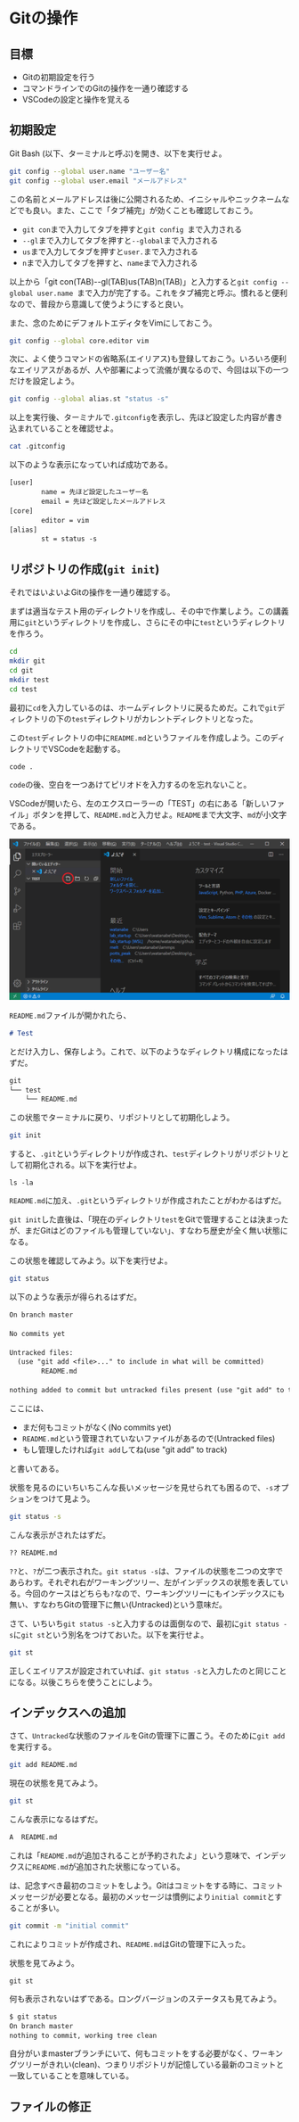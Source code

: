 # Gitの操作

## 目標

* Gitの初期設定を行う
* コマンドラインでのGitの操作を一通り確認する
* VSCodeの設定と操作を覚える

## 初期設定

Git Bash (以下、ターミナルと呼ぶ)を開き、以下を実行せよ。

```sh
git config --global user.name "ユーザー名"
git config --global user.email "メールアドレス"
```

この名前とメールアドレスは後に公開されるため、イニシャルやニックネームなどでも良い。また、ここで「タブ補完」が効くことも確認しておこう。

* `git con`まで入力してタブを押すと`git config `まで入力される
* `--gl`まで入力してタブを押すと`--global`まで入力される
* `us`まで入力してタブを押すと`user.`まで入力される
* `n`まで入力してタブを押すと、`name`まで入力される

以上から「git con(TAB)--gl(TAB)us(TAB)n(TAB)」と入力すると`git config --global user.name `まで入力が完了する。これをタブ補完と呼ぶ。慣れると便利なので、普段から意識して使うようにすると良い。

また、念のためにデフォルトエディタをVimにしておこう。

```sh
git config --global core.editor vim
```

次に、よく使うコマンドの省略系(エイリアス)も登録しておこう。いろいろ便利なエイリアスがあるが、人や部署によって流儀が異なるので、今回は以下の一つだけを設定しよう。

```sh
git config --global alias.st "status -s"
```

以上を実行後、ターミナルで`.gitconfig`を表示し、先ほど設定した内容が書き込まれていることを確認せよ。

```sh
cat .gitconfig
```

以下のような表示になっていれば成功である。

```txt
[user]
        name = 先ほど設定したユーザー名
        email = 先ほど設定したメールアドレス
[core]
        editor = vim
[alias]
        st = status -s
```


## リポジトリの作成(`git init`)

それではいよいよGitの操作を一通り確認する。

まずは適当なテスト用のディレクトリを作成し、その中で作業しよう。この講義用に`git`というディレクトリを作成し、さらにその中に`test`というディレクトリを作ろう。

```sh
cd
mkdir git
cd git
mkdir test
cd test
```

最初に`cd`を入力しているのは、ホームディレクトリに戻るためだ。これで`git`ディレクトリの下の`test`ディレクトリがカレントディレクトリとなった。

この`test`ディレクトリの中に`README.md`というファイルを作成しよう。このディレクトリでVSCodeを起動する。

```sh
code .
```

`code`の後、空白を一つあけてピリオドを入力するのを忘れないこと。

VSCodeが開いたら、左のエクスローラーの「TEST」の右にある「新しいファイル」ボタンを押して、`README.md`と入力せよ。`README`まで大文字、`md`が小文字である。

![fig](fig/vscode_newfile.png)

`README.md`ファイルが開かれたら、

```md
# Test
```

とだけ入力し、保存しよう。これで、以下のようなディレクトリ構成になったはずだ。

```txt
git
└── test
    └── README.md
```

この状態でターミナルに戻り、リポジトリとして初期化しよう。

```sh
git init
```

すると、`.git`というディレクトリが作成され、`test`ディレクトリがリポジトリとして初期化される。以下を実行せよ。

```
ls -la
```

`README.md`に加え、`.git`というディレクトリが作成されたことがわかるはずだ。

`git init`した直後は、「現在のディレクトリ`test`をGitで管理することは決まったが、まだGitはどのファイルも管理していない」、すなわち歴史が全く無い状態になる。

この状態を確認してみよう。以下を実行せよ。

```sh
git status
```

以下のような表示が得られるはずだ。

```txt
On branch master

No commits yet

Untracked files:
  (use "git add <file>..." to include in what will be committed)
        README.md

nothing added to commit but untracked files present (use "git add" to track)
```

ここには、

* まだ何もコミットがなく(No commits yet)
* `README.md`という管理されていないファイルがあるので(Untracked files)
* もし管理したければ`git add`してね(use "git add" to track)

と書いてある。

状態を見るのにいちいちこんな長いメッセージを見せられても困るので、`-s`オプションをつけて見よう。

```sh
git status -s
```

こんな表示がされたはずだ。

```txt
?? README.md
```

`??`と、`?`が二つ表示された。`git status -s`は、ファイルの状態を二つの文字であらわす。それぞれ右がワーキングツリー、左がインデックスの状態を表している。今回のケースはどちらも`?`なので、ワーキングツリーにもインデックスにも無い、すなわちGitの管理下に無い(Untracked)という意味だ。

さて、いちいち`git status -s`と入力するのは面倒なので、最初に`git status -s`に`git st`という別名をつけておいた。以下を実行せよ。

```sh
git st
```

正しくエイリアスが設定されていれば、`git status -s`と入力したのと同じことになる。以後こちらを使うことにしよう。

## インデックスへの追加

さて、`Untracked`な状態のファイルをGitの管理下に置こう。そのために`git add`を実行する。

```sh
git add README.md
```

現在の状態を見てみよう。

```sh
git st
```

こんな表示になるはずだ。

```txt
A  README.md
```

これは「`README.md`が追加されることが予約されたよ」という意味で、インデックスに`README.md`が追加された状態になっている。

は、記念すべき最初のコミットをしよう。Gitはコミットをする時に、コミットメッセージが必要となる。最初のメッセージは慣例により`initial commit`とすることが多い。

```sh
git commit -m "initial commit"
```

これによりコミットが作成され、`README.md`はGitの管理下に入った。

状態を見てみよう。

```
git st
```

何も表示されないはずである。ロングバージョンのステータスも見てみよう。

```sh
$ git status
On branch master
nothing to commit, working tree clean
```

自分がいまmasterブランチにいて、何もコミットをする必要がなく、ワーキングツリーがきれい(clean)、つまりリポジトリが記憶している最新のコミットと一致していることを意味している。

## ファイルの修正